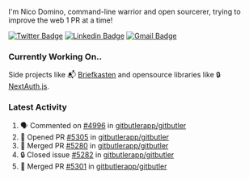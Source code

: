 
I'm Nico Domino, command-line warrior and open sourcerer, trying to improve the web 1 PR at a time!

[![Twitter Badge](https://img.shields.io/badge/-@ndom91-1ca0f1?style=flat-square&labelColor=1ca0f1&logo=twitter&logoColor=white&link=https://twitter.com/ndom91)](https://twitter.com/ndom91) [![Linkedin Badge](https://img.shields.io/badge/-ndom91-blue?style=flat-square&logo=Linkedin&logoColor=white&link=https://www.linkedin.com/in/ndom91/)](https://www.linkedin.com/in/ndom91/) [![Gmail Badge](https://img.shields.io/badge/-yo@ndo.dev-c14438?style=flat-square&logo=mail.ru&logoColor=white&link=mailto:yo@ndo.dev)](mailto:yo@ndo.dev)

### Currently Working On..

Side projects like 📬 [Briefkasten](https://briefkastenhq.com) and opensource libraries like 🔒 [NextAuth.js](https://github.com/nextauthjs/next-auth).

<!--START_SECTION_PROFILE_VIEWS:readme-info-->
<!--END_SECTION_PROFILE_VIEWS:readme-info-->

<!--START_SECTION_DAILY_COMMIT:readme-info-->
<!--END_SECTION_DAILY_COMMIT:readme-info-->

<!--START_SECTION_WEEKLY_COMMIT:readme-info-->
<!--END_SECTION_WEEKLY_COMMIT:readme-info-->

### Latest Activity

<!--START_SECTION:activity-->
1. 🗣 Commented on [#4996](https://github.com/gitbutlerapp/gitbutler/issues/4996#issuecomment-2436005759) in [gitbutlerapp/gitbutler](https://github.com/gitbutlerapp/gitbutler)
2. 💪 Opened PR [#5305](https://github.com/gitbutlerapp/gitbutler/pull/5305) in [gitbutlerapp/gitbutler](https://github.com/gitbutlerapp/gitbutler)
3. 🎉 Merged PR [#5280](https://github.com/gitbutlerapp/gitbutler/pull/5280) in [gitbutlerapp/gitbutler](https://github.com/gitbutlerapp/gitbutler)
4. 🔒 Closed issue [#5282](https://github.com/gitbutlerapp/gitbutler/issues/5282) in [gitbutlerapp/gitbutler](https://github.com/gitbutlerapp/gitbutler)
5. 🎉 Merged PR [#5301](https://github.com/gitbutlerapp/gitbutler/pull/5301) in [gitbutlerapp/gitbutler](https://github.com/gitbutlerapp/gitbutler)
<!--END_SECTION:activity-->
